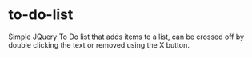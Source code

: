 # to-do-list
Simple JQuery To Do list that adds items to a list, can be crossed off by double clicking the text or removed using the X button.

